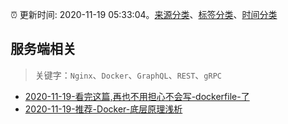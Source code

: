 :alarm_clock: 更新时间: 2020-11-19 05:33:04。[来源分类](../README.md)、[标签分类](../TAGS.md)、[时间分类](../TIMELINE.md)

## 服务端相关


> 关键字：`Nginx`、`Docker`、`GraphQL`、`REST`、`gRPC`



- [2020-11-19-看完这篇,再也不用担心不会写-dockerfile-了](https://toutiao.io/k/zzpdj8o) 
- [2020-11-19-推荐-Docker-底层原理浅析](https://toutiao.io/k/nvbge2t) 